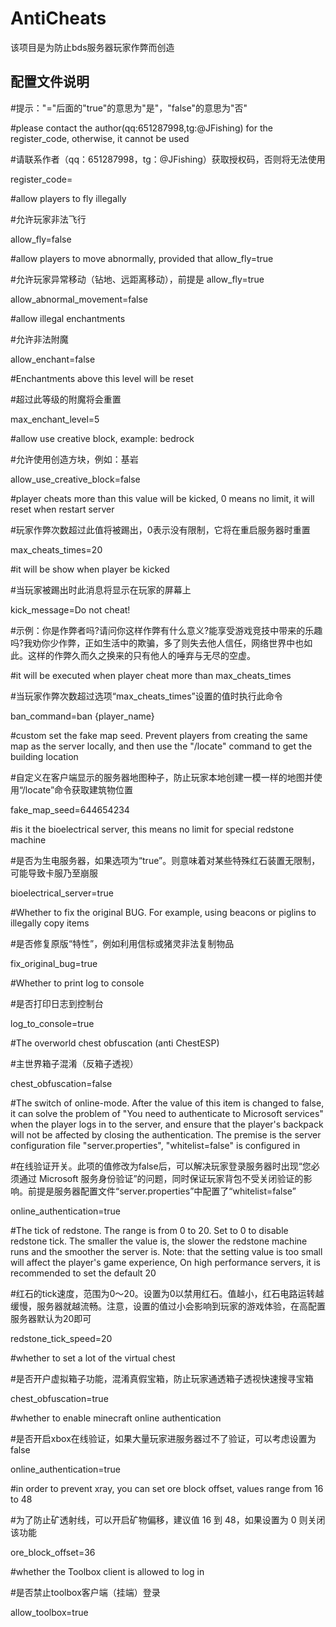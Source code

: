 # AntiCheats 
 该项目是为防止bds服务器玩家作弊而创造

## 配置文件说明
#提示："="后面的"true"的意思为"是"，"false"的意思为"否"

#please contact the author(qq:651287998,tg:@JFishing) for the register_code, otherwise, it cannot be used

#请联系作者（qq：651287998，tg：@JFishing）获取授权码，否则将无法使用

register_code=

#allow players to fly illegally

#允许玩家非法飞行

allow_fly=false

#allow players to move abnormally, provided that allow_fly=true

#允许玩家异常移动（钻地、远距离移动），前提是 allow_fly=true

allow_abnormal_movement=false

#allow illegal enchantments

#允许非法附魔

allow_enchant=false

#Enchantments above this level will be reset

#超过此等级的附魔将会重置

max_enchant_level=5

#allow use creative block, example: bedrock

#允许使用创造方块，例如：基岩

allow_use_creative_block=false

#player cheats more than this value will be kicked, 0 means no limit, it will reset when restart server

#玩家作弊次数超过此值将被踢出，0表示没有限制，它将在重启服务器时重置

max_cheats_times=20

#it will be show when player be kicked

#当玩家被踢出时此消息将显示在玩家的屏幕上

kick_message=Do not cheat!

#示例：你是作弊者吗?请问你这样作弊有什么意义?能享受游戏竞技中带来的乐趣吗?我劝你少作弊，正如生活中的欺骗，多了则失去他人信任，网络世界中也如此。这样的作弊久而久之换来的只有他人的唾弃与无尽的空虚。

#it will be executed when player cheat more than max_cheats_times

#当玩家作弊次数超过选项“max_cheats_times”设置的值时执行此命令

ban_command=ban {player_name}

#custom set the fake map seed. Prevent players from creating the same map as the server locally, and then use the "/locate" command to get the building location

#自定义在客户端显示的服务器地图种子，防止玩家本地创建一模一样的地图并使用“/locate”命令获取建筑物位置

fake_map_seed=644654234

#is it the bioelectrical server, this means no limit for special redstone machine

#是否为生电服务器，如果选项为“true”。则意味着对某些特殊红石装置无限制，可能导致卡服乃至崩服

bioelectrical_server=true

#Whether to fix the original BUG. For example, using beacons or piglins to illegally copy items

#是否修复原版“特性”，例如利用信标或猪灵非法复制物品

fix_original_bug=true

#Whether to print log to console

#是否打印日志到控制台

log_to_console=true

#The overworld chest obfuscation (anti ChestESP)

#主世界箱子混淆（反箱子透视）

chest_obfuscation=false

#The switch of online-mode. After the value of this item is changed to false, it can solve the problem of "You need to authenticate to Microsoft services" when the player logs in to the server, and ensure that the player's backpack will not be affected by closing the authentication. The premise is the server configuration file "server.properties", "whitelist=false" is configured in

#在线验证开关。此项的值修改为false后，可以解决玩家登录服务器时出现“您必须通过 Microsoft 服务身份验证”的问题，同时保证玩家背包不受关闭验证的影响。前提是服务器配置文件“server.properties”中配置了“whitelist=false”

online_authentication=true

#The tick of redstone. The range is from 0 to 20. Set to 0 to disable redstone tick. The smaller the value is, the slower the redstone machine runs and the smoother the server is. Note: that the setting value is too small will affect the player's game experience, On high performance servers, it is recommended to set the default 20

#红石的tick速度，范围为0～20。设置为0以禁用红石。值越小，红石电路运转越缓慢，服务器就越流畅。注意，设置的值过小会影响到玩家的游戏体验，在高配置服务器默认为20即可

redstone_tick_speed=20

#whether to set a lot of the virtual chest

#是否开户虚拟箱子功能，混淆真假宝箱，防止玩家通透箱子透视快速搜寻宝箱

chest_obfuscation=true

#whether to enable minecraft online authentication

#是否开启xbox在线验证，如果大量玩家进服务器过不了验证，可以考虑设置为false

online_authentication=true

#in order to prevent xray, you can set ore block offset, values range from 16 to 48

#为了防止矿透射线，可以开启矿物偏移，建议值 16 到 48，如果设置为 0 则关闭该功能

ore_block_offset=36

#whether the Toolbox client is allowed to log in

#是否禁止toolbox客户端（挂端）登录

allow_toolbox=true
